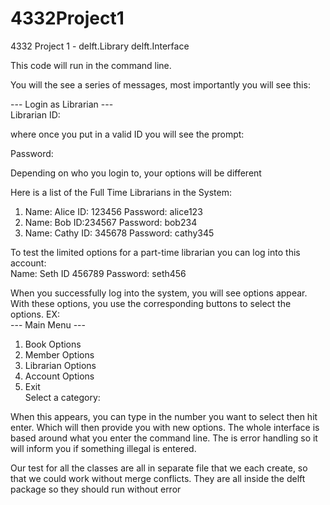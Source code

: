 # 4332Project1
4332 Project 1 - delft.Library delft.Interface

This code will run in the command line. 

You will the see a series of messages, most importantly you will see this:

--- Login as Librarian --- <br>
Librarian ID: 

where once you put in a valid ID you will see the prompt:

Password: 

Depending on who you login to, your options will be different

Here is a list of the Full Time Librarians in the System:
1. Name: Alice  ID: 123456  Password: alice123
2. Name: Bob  ID:234567  Password: bob234
3. Name: Cathy  ID: 345678  Password: cathy345<br>

To test the limited options for a part-time librarian you can log into this account: <br>
Name: Seth  ID 456789  Password: seth456

When you successfully log into the system, you will see options appear.
With these options, you use the corresponding buttons to select the options.
EX: <br>
--- Main Menu ---<br>
1. Book Options
2. Member Options
3. Librarian Options
4. Account Options
5. Exit<br>
Select a category:

When this appears, you can type in the number you want to select then hit enter. Which will then provide you with new options.
The whole interface is based around what you enter the command line.
The is error handling so it will inform you if something illegal is entered.

Our test for all the classes are all in separate file that we each create, so that we could work without merge conflicts.
They are all inside the delft package so they should run without error
